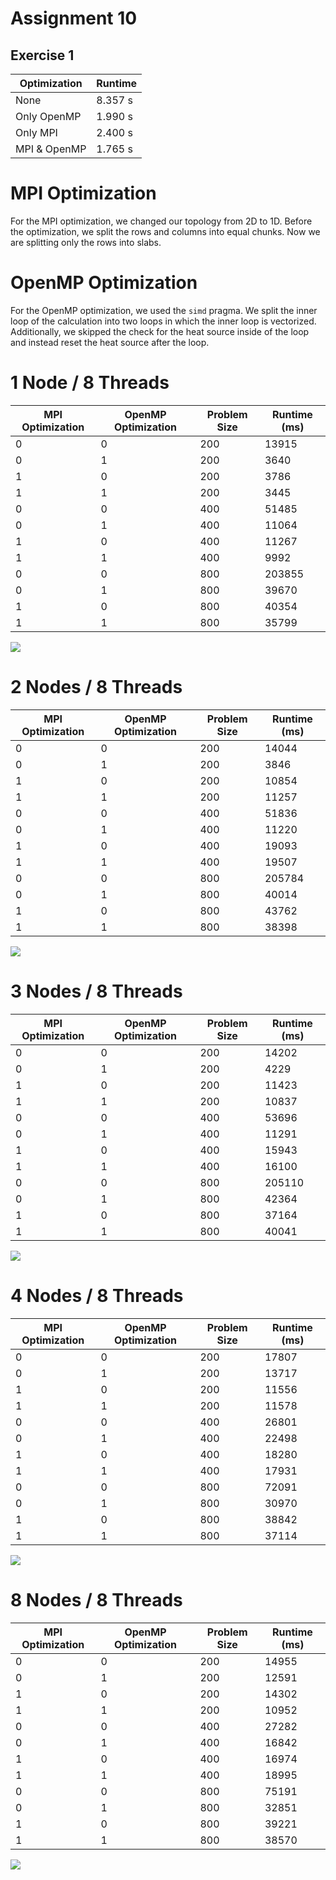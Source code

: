 # Assignment 10

## Exercise 1

| Optimization | Runtime |
|--------------|---------|
| None         | 8.357 s |
| Only OpenMP  | 1.990 s |
| Only MPI     | 2.400 s |
| MPI & OpenMP | 1.765 s |

# MPI Optimization

For the MPI optimization, we changed our topology from 2D to 1D. Before the optimization, we split the rows and columns into equal chunks. Now we are splitting only the rows into slabs.

# OpenMP Optimization

For the OpenMP optimization, we used the `simd` pragma. We split the inner loop of the calculation into two loops in which the inner loop is vectorized. Additionally, we skipped the check for the heat source inside of the loop and instead reset the heat source after the loop.

# 1 Node / 8 Threads

| MPI Optimization | OpenMP Optimization | Problem Size | Runtime (ms) |
|------------------|---------------------|--------------|--------------|
| 0                | 0                   | 200          |        13915 |
| 0                | 1                   | 200          |         3640 |
| 1                | 0                   | 200          |         3786 |
| 1                | 1                   | 200          |         3445 |
| 0                | 0                   | 400          |        51485 |
| 0                | 1                   | 400          |        11064 |
| 1                | 0                   | 400          |        11267 |
| 1                | 1                   | 400          |         9992 |
| 0                | 0                   | 800          |       203855 |
| 0                | 1                   | 800          |        39670 |
| 1                | 0                   | 800          |        40354 |
| 1                | 1                   | 800          |        35799 |

![](1node_8threads.svg)

# 2 Nodes / 8 Threads

| MPI Optimization | OpenMP Optimization | Problem Size | Runtime (ms) |
|------------------|---------------------|--------------|--------------|
| 0                | 0                   | 200          |        14044 |
| 0                | 1                   | 200          |         3846 |
| 1                | 0                   | 200          |        10854 |
| 1                | 1                   | 200          |        11257 |
| 0                | 0                   | 400          |        51836 |
| 0                | 1                   | 400          |        11220 |
| 1                | 0                   | 400          |        19093 |
| 1                | 1                   | 400          |        19507 |
| 0                | 0                   | 800          |       205784 |
| 0                | 1                   | 800          |        40014 |
| 1                | 0                   | 800          |        43762 |
| 1                | 1                   | 800          |        38398 |

![](2nodes_8threads.svg)

# 3 Nodes / 8 Threads

| MPI Optimization | OpenMP Optimization | Problem Size | Runtime (ms) |
|------------------|---------------------|--------------|--------------|
| 0                | 0                   | 200          |        14202 |
| 0                | 1                   | 200          |         4229 |
| 1                | 0                   | 200          |        11423 |
| 1                | 1                   | 200          |        10837 |
| 0                | 0                   | 400          |        53696 |
| 0                | 1                   | 400          |        11291 |
| 1                | 0                   | 400          |        15943 |
| 1                | 1                   | 400          |        16100 |
| 0                | 0                   | 800          |       205110 |
| 0                | 1                   | 800          |        42364 |
| 1                | 0                   | 800          |        37164 |
| 1                | 1                   | 800          |        40041 |

![](3nodes_8threads.svg)

# 4 Nodes / 8 Threads

| MPI Optimization | OpenMP Optimization | Problem Size | Runtime (ms) |
|------------------|---------------------|--------------|--------------|
| 0                | 0                   | 200          |        17807 |
| 0                | 1                   | 200          |        13717 |
| 1                | 0                   | 200          |        11556 |
| 1                | 1                   | 200          |        11578 |
| 0                | 0                   | 400          |        26801 |
| 0                | 1                   | 400          |        22498 |
| 1                | 0                   | 400          |        18280 |
| 1                | 1                   | 400          |        17931 |
| 0                | 0                   | 800          |        72091 |
| 0                | 1                   | 800          |        30970 |
| 1                | 0                   | 800          |        38842 |
| 1                | 1                   | 800          |        37114 |

![](4nodes_8threads.svg)

# 8 Nodes / 8 Threads

| MPI Optimization | OpenMP Optimization | Problem Size | Runtime (ms) |
|------------------|---------------------|--------------|--------------|
| 0                | 0                   | 200          |        14955 |
| 0                | 1                   | 200          |        12591 |
| 1                | 0                   | 200          |        14302 |
| 1                | 1                   | 200          |        10952 |
| 0                | 0                   | 400          |        27282 |
| 0                | 1                   | 400          |        16842 |
| 1                | 0                   | 400          |        16974 |
| 1                | 1                   | 400          |        18995 |
| 0                | 0                   | 800          |        75191 |
| 0                | 1                   | 800          |        32851 |
| 1                | 0                   | 800          |        39221 |
| 1                | 1                   | 800          |        38570 |

![](8nodes_8threads.svg)
